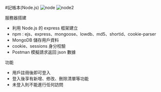 #記帳本(Node.js)
![node](https://github.com/PengYuan-Chen/notebook1/assets/56713107/1fa2545d-af04-4f18-bc24-b558074bb12f)
![node2](https://github.com/PengYuan-Chen/notebook1/assets/56713107/59fd8701-989a-4907-9c26-3913174e02be)


服務器搭建
- 利用 Node.js 的 express 框架建立
- npm : ejs、express、mongoose、lowdb、md5、shortid、cookie-parser
- MongoDB 儲存用戶資料
- cookie、sessions 身分校驗
- Postman 模擬請求返回 json 數據 

功能
- 用戶註冊後即可登入
- 登入後享有新增、修改、刪除清單等功能
- 未登入則不能進行任何訪問
 
